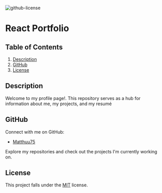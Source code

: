 ![github-license](https://img.shields.io/badge/License-MIT-red.svg)

# React Portfolio

## Table of Contents
1. [Description](#description)
2. [GitHub](#github)
3. [License](#license)

## Description
Welcome to my profile page!. This repository serves as a hub for information about me, my projects, and my resumé

## GitHub
Connect with me on GitHub:
- [Matthuu75](https://github.com/Matthuu75)

Explore my repositories and check out the projects I'm currently working on.

## License
This project falls under the [MIT](https://choosealicense.com/licenses/mit/) license.

